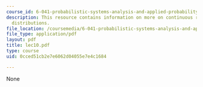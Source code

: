 ```yaml
---
course_id: 6-041-probabilistic-systems-analysis-and-applied-probability-spring-2006
description: This resource contains information on more on continuous r.v.s, and derived
  distributions.
file_location: /coursemedia/6-041-probabilistic-systems-analysis-and-applied-probability-spring-2006/0cced51cb2e7e6062d04055e7e4c1684_lec10.pdf
file_type: application/pdf
layout: pdf
title: lec10.pdf
type: course
uid: 0cced51cb2e7e6062d04055e7e4c1684

---
```

None